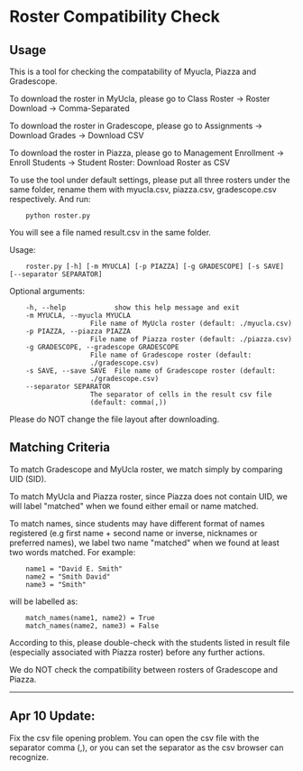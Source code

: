 # Roster Compatibility Check

## Usage

This is a tool for checking the compatability of Myucla, Piazza and Gradescope.

To download the roster in MyUcla, please go to Class Roster -> Roster Download -> Comma-Separated

To download the roster in Gradescope, please go to Assignments -> Download Grades -> Download CSV

To download the roster in Piazza, please go to Management Enrollment -> Enroll Students -> Student Roster: Download Roster as CSV

To use the tool under default settings, please put all three rosters under the same folder, rename them with myucla.csv, piazza.csv, gradescope.csv respectively. And run:

        python roster.py

You will see a file named result.csv in the same folder.

Usage: 
        
        roster.py [-h] [-m MYUCLA] [-p PIAZZA] [-g GRADESCOPE] [-s SAVE] [--separator SEPARATOR]

Optional arguments:

        -h, --help            show this help message and exit
        -m MYUCLA, --myucla MYUCLA
                        File name of MyUcla roster (default: ./myucla.csv)
        -p PIAZZA, --piazza PIAZZA
                        File name of Piazza roster (default: ./piazza.csv)
        -g GRADESCOPE, --gradescope GRADESCOPE
                        File name of Gradescope roster (default:
                        ./gradescope.csv)
        -s SAVE, --save SAVE  File name of Gradescope roster (default:
                        ./gradescope.csv)
        --separator SEPARATOR
                        The separator of cells in the result csv file
                        (default: comma(,))

Please do NOT change the file layout after downloading.

## Matching Criteria

To match Gradescope and MyUcla roster, we match simply by comparing UID (SID).

To match MyUcla and Piazza roster, since Piazza does not contain UID, we will label "matched" when we found either email or name matched.

To match names, since students may have different format of names registered (e.g first name + second name or inverse, nicknames or preferred names), we label two name "matched" when we found at least two words matched. For example:

        name1 = "David E. Smith"
        name2 = "Smith David"
        name3 = "Smith"

will be labelled as:

        match_names(name1, name2) = True
        match_names(name2, name3) = False

According to this, please double-check with the students listed in result file (especially associated with Piazza roster) before any further actions.

We do NOT check the compatibility between rosters of Gradescope and Piazza.

-------------------
## Apr 10 Update:

Fix the csv file opening problem. You can open the csv file with the separator comma (,), or you can set the separator as the csv browser can recognize. 